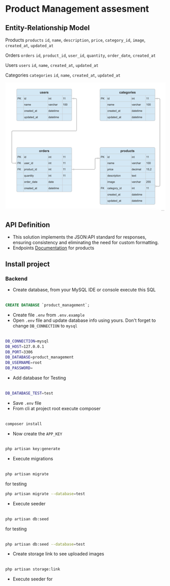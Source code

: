 # Product Management assesment

## Entity-Relationship Model

Products `products`
`id`, `name`, `description`, `price`, `category_id`, `image`, `created_at`, `updated_at`

Orders `orders`
`id`, `product_id`, `user_id`, `quantity`, `order_date`, `created_at`

Users `users`
`id`, `name`, `created_at`, `updated_at`

Categories `categories`
`id`, `name`, `created_at`, `updated_at`

![ERM Image](readme/MER.png "Entity-Relationship Model Image!")

## API Definition

- This solution implements the JSON:API standard for responses,
ensuring consistency and eliminating the need for custom formatting.
- Endpoints [Documentation](readme/api.yaml) for products

## Install project

### Backend

- Create database, from your MySQL IDE or console execute this SQL

```sql

CREATE DATABASE `product_management`;
```

- Create file `.env` from `.env.example`
- Open `.env` file and update database info using yours.
Don't forget to change `DB_CONNECTION` to `mysql`

```bash

DB_CONNECTION=mysql
DB_HOST=127.0.0.1
DB_PORT=3306
DB_DATABASE=product_management
DB_USERNAME=root
DB_PASSWORD=
```

- Add database for Testing

```bash

DB_DATABASE_TEST=test
```

- Save `.env` file
- From cli at project root execute composer

```bash

composer install
```

- Now create the `APP_KEY`

```bash

php artisan key:generate
```

- Execute migrations

```bash

php artisan migrate
```

for testing

```bash
php artisan migrate --database=test

```

- Execute seeder

```bash

php artisan db:seed
```

for testing

```bash

php artisan db:seed --database=test
```

- Create storage link to see uploaded images

```bash

php artisan storage:link
```

- Execute seeder for
